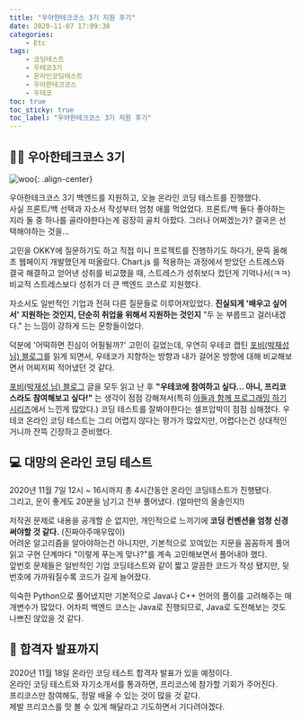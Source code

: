 ```yaml
---
title: "우아한테크코스 3기 지원 후기"
date: 2020-11-07 17:09:38
categories:
    - Etc
tags:
    - 코딩테스트
    - 우테코3기
    - 온라인코딩테스트
    - 우아한테크코스
    - 우테코
toc: true
toc_sticky: true
toc_label: "우아한테크코스 3기 지원 후기"
---
```


## 👨‍💻 우아한테크코스 3기
![woo](https://woowabros.github.io/img/2020-10-06/techcourse_poster_3nd.jpg){: .align-center}

우아한테크코스 3기 백엔드를 지원하고, 오늘 온라인 코딩 테스트를 진행했다.  
사실 프론트/백 선택과 자소서 작성부터 엄청 애를 먹었었다. 프론트/백 둘다 좋아하는지라 둘 중 하나를 골라야한다는게 굉장히 골치 아팠다. 그러나 어쩌겠는가? 결국은 선택해야하는 것을...  
  
고민을 OKKY에 질문하기도 하고 직접 미니 프로젝트를 진행하기도 하다가, 문뜩 올해 초 웹페이지 개발했던게 떠올랐다. 
Chart.js 를 적용하는 과정에서 받았던 스트레스와 결국 해결하고 얻어낸 성취를 비교했을 때, 
스트레스가 성취보다 컸던게 기억나서(ㅋㅋ) 비교적 스트레스보다 성취가 더 큰 백엔드 코스로 지원했다.  
  
자소서도 일반적인 기업과 전혀 다른 질문들로 이루어져있었다. 
**진실되게 '배우고 싶어서' 지원하는 것인지, 단순히 취업을 위해서 지원하는 것인지** 
"두 눈 부릅뜨고 걸러내겠다." 는 느낌이 강하게 드는 문항들이었다.  
  
덕분에 '어떡하면 진심이 어필될까?' 고민이 길었는데, 우연히 우테코 캡틴 
[포비(박재성 님) 블로그](https://brunch.co.kr/@javajigi#articles)를 읽게 되면서, 
우테코가 지향하는 방향과 내가 걸어온 방향에 대해 비교해보면서 어찌저찌 적어냈던 것 같다.  
  
[포비(박재성 님) 블로그](https://brunch.co.kr/@javajigi#articles) 글을 모두 읽고 난 후 
**"우테코에 참여하고 싶다... 아니, 프리코스라도 참여해보고 싶다!"** 는 생각이 점점 강해져서(특히 [아들과 함께 프로그래밍 하기 시리즈](https://brunch.co.kr/@javajigi/10)에서 느낀게 많았다.) 코딩 테스트를 잘봐야한다는 셀프압박이 점점 심해졌다. 
우테코 온라인 코딩 테스트는 그리 어렵지 않다는 평가가 많았지만, 어렵다는건 상대적인거니까 잔뜩 긴장하고 준비했다.  
  
## 💻 대망의 온라인 코딩 테스트
2020년 11월 7일 12시 ~ 16시까지 총 4시간동안 온라인 코딩테스트가 진행됐다.  
그리고, 운이 좋게도 20분을 남기고 전부 풀어냈다. (얼마만의 올솔인지!)  
  
저작권 문제로 내용을 공개할 순 없지만, 개인적으로 느끼기에 **코딩 컨벤션을 엄청 신경 써야할 것 같다.** (진짜아주매우많이)  
어려운 알고리즘을 알아야하는건 아니지만, 기본적으로 꼬여있는 지문을 꼼꼼하게 풀어 읽고 
구현 단계마다 "이렇게 푸는게 맞나?"를 계속 고민해보면서 풀어내야 했다.  
앞번호 문제들은 일반적인 기업 코딩테스트와 같이 짧고 깔끔한 코드가 작성 됐지만, 
뒷번호에 가까워질수록 코드가 길게 늘어졌다.  
  
익숙한 Python으로 풀어냈지만 기본적으로 Java나 C++ 언어의 풀이를 고려해주는 매개변수가 많았다. 
어차피 백엔드 코스는 Java로 진행되므로, Java로 도전해보는 것도 나쁘진 않았을 것 같다.  
  
## 🙏 합격자 발표까지
2020년 11월 18일 온라인 코딩 테스트 합격자 발표가 있을 예정이다.  
온라인 코딩 테스트와 자기소개서를 통과하면, 프리코스에 참가할 기회가 주어진다.  
프리코스만 참여해도, 정말 배울 수 있는 것이 많을 것 같다.  
제발 프리코스를 맛 볼 수 있게 해달라고 기도하면서 기다려야겠다.